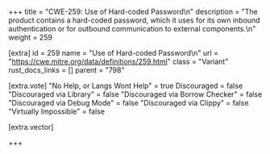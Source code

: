 +++
title = "CWE-259: Use of Hard-coded Password\n"
description = "The product contains a hard-coded password, which it uses for its own inbound authentication or for outbound communication to external components.\n"
weight = 259

[extra]
id = 259
name = "Use of Hard-coded Password\n"
url = "https://cwe.mitre.org/data/definitions/259.html"
class = "Variant"
rust_docs_links = []
parent = "798"

[extra.vote]
"No Help, or Langs Wont Help" = true
Discouraged = false
"Discouraged via Library" = false
"Discouraged via Borrow Checker" = false
"Discouraged via Debug Mode" = false
"Discouraged via Clippy" = false
"Virtually Impossible" = false

[extra.vector]

+++